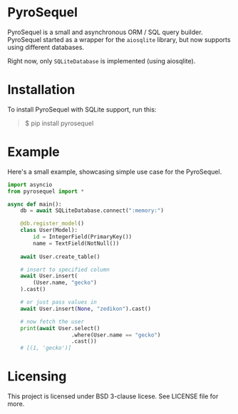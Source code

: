 # PyroSequel
PyroSequel is a small and asynchronous ORM / SQL query builder. PyroSequel started as a wrapper for the `aiosqlite` library, but now supports using different databases.

Right now, only `SQLiteDatabase` is implemented (using aiosqlite).

# Installation
To install PyroSequel with SQLite support, run this:

> $ pip install pyrosequel

# Example
Here's a small example, showcasing simple use case for the PyroSequel.

```py
import asyncio
from pyrosequel import *

async def main():
    db = await SQLiteDatabase.connect(":memory:")

    @db.register_model()
    class User(Model):
        id = IntegerField(PrimaryKey())
        name = TextField(NotNull())
    
    await User.create_table()

    # insert to specified column
    await User.insert(
        (User.name, "gecko")
    ).cast()

    # or just pass values in
    await User.insert(None, "zedikon").cast()

    # now fetch the user
    print(await User.select()
                    .where(User.name == "gecko")
                    .cast())
    # [(1, 'gecko')]
```

# Licensing
This project is licensed under BSD 3-clause licese. See LICENSE file for more.